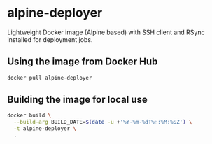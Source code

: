 # alpine-deployer
Lightweight Docker image (Alpine based) with SSH client and RSync installed for deployment jobs.

## Using the image from Docker Hub
```bash
docker pull alpine-deployer
```

## Building the image for local use
```bash
docker build \
  --build-arg BUILD_DATE=$(date -u +'%Y-%m-%dT%H:%M:%SZ') \
  -t alpine-deployer \
  .
```
